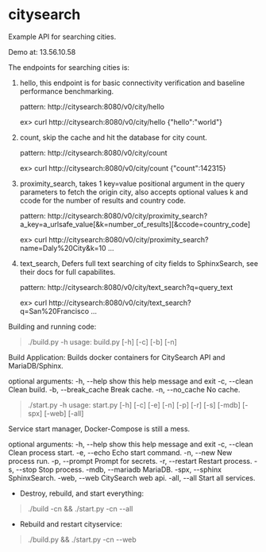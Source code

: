 # citysearch
Example API for searching cities.

Demo at: 13.56.10.58

The endpoints for searching cities is:

1) hello, this endpoint is for basic connectivity verification and baseline performance benchmarking.

	pattern: http://citysearch:8080/v0/city/hello

	ex> curl http://citysearch:8080/v0/city/hello
	{"hello":"world"}

2) count, skip the cache and hit the database for city count.

	pattern: http://citysearch:8080/v0/city/count

	ex> curl http://citysearch:8080/v0/city/count
	{"count":142315}

3) proximity_search, takes 1 key=value positional argument in the query parameters to fetch the origin city,
  also accepts optional values k and ccode for the number of results and country code.

	pattern: http://citysearch:8080/v0/city/proximity_search?a_key=a_urlsafe_value[&k=number_of_results][&ccode=country_code]
  
	ex> curl http://citysearch:8080/v0/city/proximity_search?name=Daly%20City&k=10
	...


4) text_search, Defers full text searching of city fields to SphinxSearch, see their docs for full capabilites.

	pattern: http://citysearch:8080/v0/city/text_search?q=query_text
  
	ex> curl http://citysearch:8080/v0/city/text_search?q=San%20Francisco
	...

Building and running code:

  > ./build.py -h
  usage: build.py [-h] [-c] [-b] [-n]

  Build Application: Builds docker containers for CitySearch API and MariaDB/Sphinx.

  optional arguments:
    -h, --help         show this help message and exit
    -c, --clean        Clean build.
    -b, --break_cache  Break cache.
    -n, --no_cache     No cache.

  > ./start.py -h
  usage: start.py [-h] [-c] [-e] [-n] [-p] [-r] [-s] [-mdb] [-spx] [-web] [-all]

  Service start manager, Docker-Compose is still a mess.

  optional arguments:
    -h, --help       show this help message and exit
    -c, --clean      Clean process start.
    -e, --echo       Echo start command.
    -n, --new        New process run.
    -p, --prompt     Prompt for secrets.
    -r, --restart    Restart process.
    -s, --stop       Stop process.
    -mdb, --mariadb  MariaDB.
    -spx, --sphinx   SphinxSearch.
    -web, --web      CitySearch web api.
    -all, --all      Start all services.

  - Destroy, rebuild, and start everything:
  > ./build -cn && ./start.py -cn --all

  - Rebuild and restart cityservice:
  >./build.py && ./start.py -cn --web
